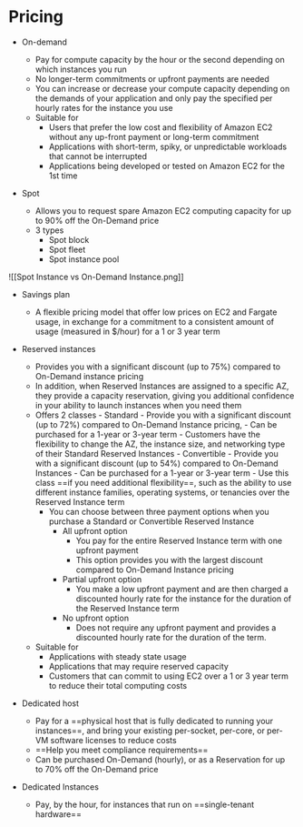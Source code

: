 # Pricing

- On-demand
	- Pay for compute capacity by the hour or the second depending on which instances you run
	- No longer-term commitments or upfront payments are needed
	- You can increase or decrease your compute capacity depending on the demands of your application and only pay the specified per hourly rates for the instance you use
	- Suitable for
		- Users that prefer the low cost and flexibility of Amazon EC2 without any up-front payment or long-term commitment
		- Applications with short-term, spiky, or unpredictable workloads that cannot be interrupted
		- Applications being developed or tested on Amazon EC2 for the 1st time

- Spot
	- Allows you to request spare Amazon EC2 computing capacity for up to 90% off the On-Demand price
	- 3 types 
		- Spot block
		- Spot fleet
		- Spot instance pool
	
![[Spot Instance vs On-Demand Instance.png]]

- Savings plan
	- A flexible pricing model that offer low prices on EC2 and Fargate usage, in exchange for a commitment to a consistent amount of usage (measured in $/hour) for a 1 or 3 year term

- Reserved instances
	- Provides you with a significant discount (up to 75%) compared to On-Demand instance pricing
	- In addition, when Reserved Instances are assigned to a specific AZ, they provide a capacity reservation, giving you additional confidence in your ability to launch instances when you need them
	- Offers 2 classes
			- Standard
				- Provide you with a significant discount (up to 72%) compared to On-Demand Instance pricing,
				- Can be purchased for a 1-year or 3-year term
				- Customers have the flexibility to change the AZ, the instance size, and networking type of their Standard Reserved Instances
			- Convertible
				- Provide you with a significant discount (up to 54%) compared to On-Demand Instances
				- Can be purchased for a 1-year or 3-year term
				- Use this class ==if you need additional flexibility==, such as the ability to use different instance families, operating systems, or tenancies over the Reserved Instance term
		- You can choose between three payment options when you purchase a Standard or Convertible Reserved Instance
			- All upfront option
				- You pay for the entire Reserved Instance term with one upfront payment
				- This option provides you with the largest discount compared to On-Demand Instance pricing
			- Partial upfront option
				- You make a low upfront payment and are then charged a discounted hourly rate for the instance for the duration of the Reserved Instance term
			- No upfront option
				- Does not require any upfront payment and provides a discounted hourly rate for the duration of the term.
	- Suitable for
		- Applications with steady state usage
		- Applications that may require reserved capacity
		- Customers that can commit to using EC2 over a 1 or 3 year term to reduce their total computing costs

- Dedicated host
	- Pay for a ==physical host that is fully dedicated to running your instances==, and bring your existing per-socket, per-core, or per-VM software licenses to reduce costs
	- ==Help you meet compliance requirements==
	- Can be purchased On-Demand (hourly), or as a Reservation for up to 70% off the On-Demand price

- Dedicated Instances
	- Pay, by the hour, for instances that run on ==single-tenant hardware==